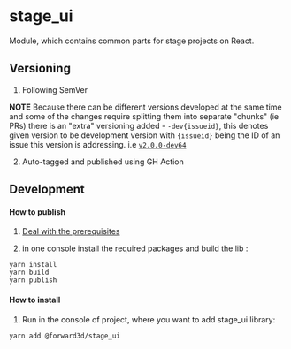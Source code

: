 # stage_ui

Module, which contains common parts for stage projects on React.

## Versioning

1. Following SemVer

**NOTE**
Because there can be different versions developed at the same time and some of the changes require splitting them into separate "chunks" (ie PRs) there is an "extra" versioning added - `-dev{issueid}`, this denotes given version to be development version with `{issueid}` being the ID of an issue this version is addressing. i.e [`v2.0.0-dev64`](https://github.com/forward3d/query_panel/pull/68)

2. Auto-tagged and published using GH Action

## Development

#### How to publish

1. [Deal with the prerequisites](https://github.com/forward3d/handbook/blob/master/development/github-packages/index.md#npmrc-configuration)

2. in one console install the required packages and build the lib :

  ```console
  yarn install
  yarn build
  yarn publish 
  ```

#### How to install

1. Run in the console of project, where you want to add stage_ui library:

  ```console
  yarn add @forward3d/stage_ui 
  ```
